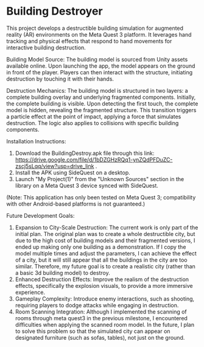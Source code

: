  # Building Destroyer

This project develops a destructible building simulation for augmented reality (AR) environments on the Meta Quest 3 platform. It leverages hand tracking and physical effects that respond to hand movements for interactive building destruction.

Building Model Source: The building model is sourced from Unity assets available online. Upon launching the app, the model appears on the ground in front of the player. Players can then interact with the structure, initiating destruction by touching it with their hands.

Destruction Mechanics: The building model is structured in two layers: a complete building overlay and underlying fragmented components. Initially, the complete building is visible. Upon detecting the first touch, the complete model is hidden, revealing the fragmented structure. This transition triggers a particle effect at the point of impact, applying a force that simulates destruction. The logic also applies to collisions with specific building components.

Installation Instructions:

1. Download the BuildingDestroy.apk file through this link: https://drive.google.com/file/d/1bDZGHzRQq1-ynZQdPFDuZC-zscj5sLqq/view?usp=drive_link .
2. Install the APK using SideQuest on a desktop.
3. Launch "My Project(1)" from the "Unknown Sources" section in the library on a Meta Quest 3 device synced with SideQuest.

(Note: This application has only been tested on Meta Quest 3; compatibility with other Android-based platforms is not guaranteed.)

Future Development Goals:

1. Expansion to City-Scale Destruction: The current work is only part of the initial plan. The original plan was to create a whole destructible city, but due to the high cost of building models and their fragmented versions, I ended up making only one building as a demonstration. If I copy the model multiple times and adjust the parameters, I can achieve the effect of a city, but it will still appear that all the buildings in the city are too similar. Therefore, my future goal is to create a realistic city (rather than a basic 3d building model) to destroy.
2. Enhanced Destruction Effects: Improve the realism of the destruction effects, specifically the explosion visuals, to provide a more immersive experience.
3. Gameplay Complexity: Introduce enemy interactions, such as shooting, requiring players to dodge attacks while engaging in destruction.
4. Room Scanning Integration: Although I implemented the scanning of rooms through meta quest3 in the previous milestone, I encountered difficulties when applying the scanned room model. In the future, I plan to solve this problem so that the simulated city can appear on designated furniture (such as sofas, tables), not just on the ground.


